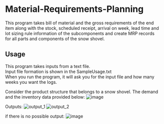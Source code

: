 # Material-Requirements-Planning
This program takes bill of material and the gross requirements of the end item along with the stock, scheduled receipt, arrival on week, lead time and lot sizing rule information of the subcomponents and create MRP records for all parts and components of the snow shovel. 

## Usage

This program takes inputs from a text file.<br>
Input file formation is shown in the SampleUsage.txt<br>
When you run the program, it will ask you for the input file and how many weeks you want the logs.


Consider the product structure that belongs to a snow shovel. The demand and the inventory data provided below:
![image](https://user-images.githubusercontent.com/53413144/158965634-10996354-6d39-4559-956c-bb28c44df827.png)

Outputs:
![output_1](https://user-images.githubusercontent.com/53413144/158966400-37de0e14-551f-45f9-be1b-d503cb38d531.png)
![output_2](https://user-images.githubusercontent.com/53413144/158966407-4b1adf4e-3e6a-43b1-836c-d7048edeb171.png)


if there is no possible output:
![image](https://user-images.githubusercontent.com/53413144/158966467-7b487d7f-7159-4f93-aaff-e622bf94b292.png)

